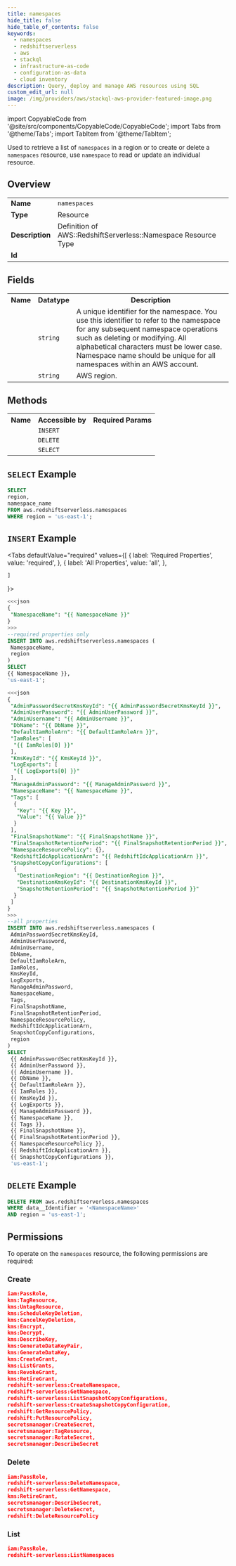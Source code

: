 ```yaml
---
title: namespaces
hide_title: false
hide_table_of_contents: false
keywords:
  - namespaces
  - redshiftserverless
  - aws
  - stackql
  - infrastructure-as-code
  - configuration-as-data
  - cloud inventory
description: Query, deploy and manage AWS resources using SQL
custom_edit_url: null
image: /img/providers/aws/stackql-aws-provider-featured-image.png
---
```


import CopyableCode from '@site/src/components/CopyableCode/CopyableCode';
import Tabs from '@theme/Tabs';
import TabItem from '@theme/TabItem';


Used to retrieve a list of <code>namespaces</code> in a region or to create or delete a <code>namespaces</code> resource, use <code>namespace</code> to read or update an individual resource.

## Overview
<table><tbody>
<tr><td><b>Name</b></td><td><code>namespaces</code></td></tr>
<tr><td><b>Type</b></td><td>Resource</td></tr>
<tr><td><b>Description</b></td><td>Definition of AWS::RedshiftServerless::Namespace Resource Type</td></tr>
<tr><td><b>Id</b></td><td><CopyableCode code="aws.redshiftserverless.namespaces" /></td></tr>
</tbody></table>

## Fields
<table><tbody>
<tr><th>Name</th><th>Datatype</th><th>Description</th></tr>
<tr><td><CopyableCode code="namespace_name" /></td><td><code>string</code></td><td>A unique identifier for the namespace. You use this identifier to refer to the namespace for any subsequent namespace operations such as deleting or modifying. All alphabetical characters must be lower case. Namespace name should be unique for all namespaces within an AWS account.</td></tr>
<tr><td><CopyableCode code="region" /></td><td><code>string</code></td><td>AWS region.</td></tr>

</tbody></table>

## Methods

<table><tbody>
  <tr>
    <th>Name</th>
    <th>Accessible by</th>
    <th>Required Params</th>
  </tr>
  <tr>
    <td><CopyableCode code="create_resource" /></td>
    <td><code>INSERT</code></td>
    <td><CopyableCode code="data__DesiredState, region" /></td>
  </tr>
  <tr>
    <td><CopyableCode code="delete_resource" /></td>
    <td><code>DELETE</code></td>
    <td><CopyableCode code="data__Identifier, region" /></td>
  </tr>
  <tr>
    <td><CopyableCode code="list_resource" /></td>
    <td><code>SELECT</code></td>
    <td><CopyableCode code="region" /></td>
  </tr>
</tbody></table>

## `SELECT` Example
```sql
SELECT
region,
namespace_name
FROM aws.redshiftserverless.namespaces
WHERE region = 'us-east-1';
```

## `INSERT` Example

<Tabs
    defaultValue="required"
    values={[
      { label: 'Required Properties', value: 'required', },
      { label: 'All Properties', value: 'all', },

    ]
}>
<TabItem value="required">

```sql
<<<json
{
 "NamespaceName": "{{ NamespaceName }}"
}
>>>
--required properties only
INSERT INTO aws.redshiftserverless.namespaces (
 NamespaceName,
 region
)
SELECT 
{{ NamespaceName }},
'us-east-1';
```

</TabItem>
<TabItem value="all">

```sql
<<<json
{
 "AdminPasswordSecretKmsKeyId": "{{ AdminPasswordSecretKmsKeyId }}",
 "AdminUserPassword": "{{ AdminUserPassword }}",
 "AdminUsername": "{{ AdminUsername }}",
 "DbName": "{{ DbName }}",
 "DefaultIamRoleArn": "{{ DefaultIamRoleArn }}",
 "IamRoles": [
  "{{ IamRoles[0] }}"
 ],
 "KmsKeyId": "{{ KmsKeyId }}",
 "LogExports": [
  "{{ LogExports[0] }}"
 ],
 "ManageAdminPassword": "{{ ManageAdminPassword }}",
 "NamespaceName": "{{ NamespaceName }}",
 "Tags": [
  {
   "Key": "{{ Key }}",
   "Value": "{{ Value }}"
  }
 ],
 "FinalSnapshotName": "{{ FinalSnapshotName }}",
 "FinalSnapshotRetentionPeriod": "{{ FinalSnapshotRetentionPeriod }}",
 "NamespaceResourcePolicy": {},
 "RedshiftIdcApplicationArn": "{{ RedshiftIdcApplicationArn }}",
 "SnapshotCopyConfigurations": [
  {
   "DestinationRegion": "{{ DestinationRegion }}",
   "DestinationKmsKeyId": "{{ DestinationKmsKeyId }}",
   "SnapshotRetentionPeriod": "{{ SnapshotRetentionPeriod }}"
  }
 ]
}
>>>
--all properties
INSERT INTO aws.redshiftserverless.namespaces (
 AdminPasswordSecretKmsKeyId,
 AdminUserPassword,
 AdminUsername,
 DbName,
 DefaultIamRoleArn,
 IamRoles,
 KmsKeyId,
 LogExports,
 ManageAdminPassword,
 NamespaceName,
 Tags,
 FinalSnapshotName,
 FinalSnapshotRetentionPeriod,
 NamespaceResourcePolicy,
 RedshiftIdcApplicationArn,
 SnapshotCopyConfigurations,
 region
)
SELECT 
 {{ AdminPasswordSecretKmsKeyId }},
 {{ AdminUserPassword }},
 {{ AdminUsername }},
 {{ DbName }},
 {{ DefaultIamRoleArn }},
 {{ IamRoles }},
 {{ KmsKeyId }},
 {{ LogExports }},
 {{ ManageAdminPassword }},
 {{ NamespaceName }},
 {{ Tags }},
 {{ FinalSnapshotName }},
 {{ FinalSnapshotRetentionPeriod }},
 {{ NamespaceResourcePolicy }},
 {{ RedshiftIdcApplicationArn }},
 {{ SnapshotCopyConfigurations }},
 'us-east-1';
```

</TabItem>
</Tabs>

## `DELETE` Example

```sql
DELETE FROM aws.redshiftserverless.namespaces
WHERE data__Identifier = '<NamespaceName>'
AND region = 'us-east-1';
```

## Permissions

To operate on the <code>namespaces</code> resource, the following permissions are required:

### Create
```json
iam:PassRole,
kms:TagResource,
kms:UntagResource,
kms:ScheduleKeyDeletion,
kms:CancelKeyDeletion,
kms:Encrypt,
kms:Decrypt,
kms:DescribeKey,
kms:GenerateDataKeyPair,
kms:GenerateDataKey,
kms:CreateGrant,
kms:ListGrants,
kms:RevokeGrant,
kms:RetireGrant,
redshift-serverless:CreateNamespace,
redshift-serverless:GetNamespace,
redshift-serverless:ListSnapshotCopyConfigurations,
redshift-serverless:CreateSnapshotCopyConfiguration,
redshift:GetResourcePolicy,
redshift:PutResourcePolicy,
secretsmanager:CreateSecret,
secretsmanager:TagResource,
secretsmanager:RotateSecret,
secretsmanager:DescribeSecret
```

### Delete
```json
iam:PassRole,
redshift-serverless:DeleteNamespace,
redshift-serverless:GetNamespace,
kms:RetireGrant,
secretsmanager:DescribeSecret,
secretsmanager:DeleteSecret,
redshift:DeleteResourcePolicy
```

### List
```json
iam:PassRole,
redshift-serverless:ListNamespaces
```


